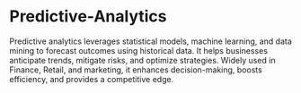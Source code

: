 # Predictive-Analytics
Predictive analytics leverages statistical models, machine learning, and data mining to forecast outcomes using historical data. It helps businesses anticipate trends, mitigate risks, and optimize strategies. Widely used in Finance, Retail, and marketing, it enhances decision-making, boosts efficiency, and provides a competitive edge.
